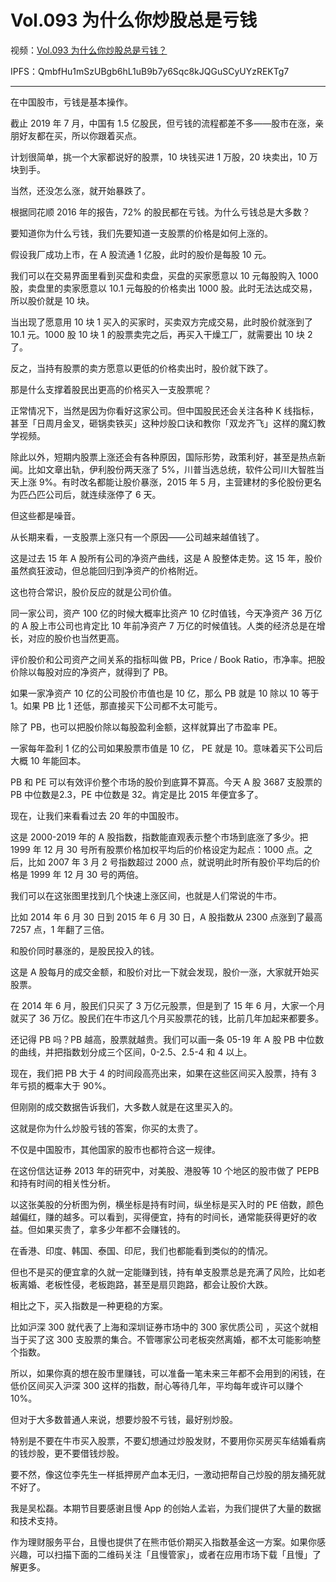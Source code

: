 # Vol.093 为什么你炒股总是亏钱

视频：[Vol.093 为什么你炒股总是亏钱？](http://dweb.link/ipfs/QmZwFjoJRVF6bKCwwSZQsYCTJD8nGKTkT9xfpWxqGnTGzK/Vol.093%20%E4%B8%BA%E4%BB%80%E4%B9%88%E4%BD%A0%E7%82%92%E8%82%A1%E6%80%BB%E6%98%AF%E4%BA%8F%E9%92%B1%EF%BC%9F.mp4)

IPFS：QmbfHu1mSzUBgb6hL1uB9b7y6Sqc8kJQGuSCyUYzREKTg7

---

在中国股市，亏钱是基本操作。

截止 2019 年 7 月，中国有 1.5 亿股民，但亏钱的流程都差不多——股市在涨，亲朋好友都在买，所以你跟着买点。

计划很简单，挑一个大家都说好的股票，10 块钱买进 1 万股，20 块卖出，10 万块到手。

当然，还没怎么涨，就开始暴跌了。

根据同花顺 2016 年的报告，72% 的股民都在亏钱。为什么亏钱总是大多数？

要知道你为什么亏钱，我们先要知道一支股票的价格是如何上涨的。

假设我厂成功上市，在 A 股流通 1 亿股，此时的股价是每股 10 元。

我们可以在交易界面里看到买盘和卖盘，买盘的买家愿意以 10 元每股购入 1000 股，卖盘里的卖家愿意以 10.1 元每股的价格卖出 1000 股。此时无法达成交易，所以股价就是 10 块。

当出现了愿意用 10 块 1 买入的买家时，买卖双方完成交易，此时股价就涨到了 10.1 元。1000 股 10 块 1 的股票卖完之后，再买入干燥工厂，就需要出 10 块 2 了。

反之，当持有股票的卖方愿意以更低的价格卖出时，股价就下跌了。

那是什么支撑着股民出更高的价格买入一支股票呢？

正常情况下，当然是因为你看好这家公司。但中国股民还会关注各种 K 线指标，甚至「日周月金叉，砸锅卖铁买」这种炒股口诀和教你「双龙齐飞」这样的魔幻教学视频。

除此以外，短期内股票上涨还会有各种原因，国际形势，政策利好，甚至是热点新闻。比如文章出轨，伊利股份两天涨了 5%，川普当选总统，软件公司川大智胜当天上涨 9%。有时改名都能让股价暴涨，2015 年 5 月，主营建材的多伦股份更名为匹凸匹公司后，就连续涨停了 6 天。

但这些都是噪音。

从长期来看，一支股票上涨只有一个原因——公司越来越值钱了。

这是过去 15 年 A 股所有公司的净资产曲线，这是 A 股整体走势。这 15 年，股价虽然疯狂波动，但总能回归到净资产的价格附近。

这也符合常识，股价反应的就是公司价值。

同一家公司，资产 100 亿的时候大概率比资产 10 亿时值钱，今天净资产 36 万亿的 A 股上市公司也肯定比 10 年前净资产 7 万亿的时候值钱。人类的经济总是在增长，对应的股价也当然更高。

评价股价和公司资产之间关系的指标叫做 PB，Price / Book Ratio，市净率。把股价除以每股对应的净资产，就得到了 PB。

如果一家净资产 10 亿的公司股价市值也是 10 亿，那么 PB 就是 10 除以 10 等于 1。如果 PB 比 1 还低，那直接买下公司都不太可能亏。

除了 PB，也可以把股价除以每股盈利金额，这样就算出了市盈率 PE。

一家每年盈利 1 亿的公司如果股票市值是 10 亿， PE 就是 10。意味着买下公司后大概 10 年能回本。

PB 和 PE 可以有效评价整个市场的股价到底算不算高。今天 A 股 3687 支股票的 PB 中位数是2.3，PE 中位数是 32。肯定是比 2015 年便宜多了。

现在，让我们来看看过去 20 年的中国股市。

这是 2000-2019 年的 A 股指数，指数能直观表示整个市场到底涨了多少。把 1999 年 12 月 30 号所有股票价格加权平均后的价格设定为起点：1000 点。之后，比如 2007 年 3 月 2 号指数超过 2000 点，就说明此时所有股价平均后的价格是 1999 年 12 月 30 号的两倍。

我们可以在这张图里找到几个快速上涨区间，也就是人们常说的牛市。

比如 2014 年 6 月 30 日到 2015 年 6 月 30 日，A 股指数从 2300 点涨到了最高 7257 点，1 年翻了三倍。

和股价同时暴涨的，是股民投入的钱。

这是 A 股每月的成交金额，和股价对比一下就会发现，股价一涨，大家就开始买股票。

在 2014 年 6 月，股民们只买了 3 万亿元股票，但是到了 15 年 6 月，大家一个月就买了 36 万亿。股民们在牛市这几个月买股票花的钱，比前几年加起来都要多。

还记得 PB 吗？PB 越高，股票就越贵。我们可以画一条 05-19 年 A 股 PB 中位数的曲线，并把指数划分成三个区间，0-2.5、2.5-4 和 4 以上。

现在，我们把 PB 大于 4 的时间段高亮出来，如果在这些区间买入股票，持有 3 年亏损的概率大于 90%。

但刚刚的成交数据告诉我们，大多数人就是在这里买入的。

这就是你为什么炒股亏钱的答案，你买的太贵了。

不仅是中国股市，其他国家的股市也都符合这一规律。

在这份信达证券 2013 年的研究中，对美股、港股等 10 个地区的股市做了 PEPB 和持有时间的相关性分析。

以这张美股的分析图为例，横坐标是持有时间，纵坐标是买入时的 PE 倍数，颜色越偏红，赚的越多。可以看到，买得便宜，持有的时间长，通常能获得更好的收益。但如果买贵了，拿多少年都不会赚钱的。

在香港、印度、韩国、泰国、印尼，我们也都能看到类似的的情况。

但也不是买的便宜拿的久就一定能赚到钱，持有单支股票总是充满了风险，比如老板离婚、老板性侵，老板跑路，甚至是扇贝跑路，都会让股价大跌。

相比之下，买入指数是一种更稳的方案。

比如沪深 300 就代表了上海和深圳证券市场中的 300 家优质公司 ，买这个就相当于买了这 300 支股票的集合。不管哪家公司老板突然离婚，都不太可能影响整个指数。

所以，如果你真的想在股市里赚钱，可以准备一笔未来三年都不会用到的闲钱，在低价区间买入沪深 300 这样的指数，耐心等待几年，平均每年或许可以赚个 10%。

但对于大多数普通人来说，想要炒股不亏钱，最好别炒股。

特别是不要在牛市买入股票，不要幻想通过炒股发财，不要用你买房买车结婚看病的钱炒股，更不要借钱炒股。

要不然，像这位李先生一样抵押房产血本无归，一激动把帮自己炒股的朋友捅死就不好了。

我是吴松磊。本期节目要感谢且慢 App 的创始人孟岩，为我们提供了大量的数据和技术支持。

作为理财服务平台，且慢也提供了在熊市低价期买入指数基金这一方案。如果你感兴趣，可以扫描下面的二维码关注「且慢管家」，或者在应用市场下载「且慢」了解更多。
